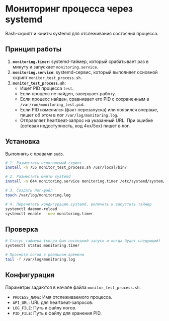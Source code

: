 # Мониторинг процесса через systemd

Bash-скрипт и юниты systemd для отслеживания состояния процесса.

## Принцип работы

1.  **`monitoring.timer`**: systemd-таймер, который срабатывает раз в минуту и запускает `monitoring.service`.
2.  **`monitoring.service`**: systemd-сервис, который выполняет основной скрипт `monitor_test_process.sh`.
3.  **`monitor_test_process.sh`**:
    *   Ищет PID процесса `test`.
    *   Если процесс не найден, завершает работу.
    *   Если процесс найден, сравнивает его PID с сохраненным в `/var/run/monitoring_test.pid`.
    *   Если PID изменился (факт перезапуска) или появился впервые, пишет об этом в лог `/var/log/monitoring.log`.
    *   Отправляет heartbeat-запрос на указанный URL. При ошибке (сетевая недоступность, код 4xx/5xx) пишет в лог.

## Установка

Выполнять с правами `sudo`.

```bash
# 1. Разместить исполняемый скрипт
install -m 755 monitor_test_process.sh /usr/local/bin/

# 2. Разместить юниты systemd
install -m 644 monitoring.service monitoring.timer /etc/systemd/system/

# 3. Создать лог-файл
touch /var/log/monitoring.log

# 4. Перечитать конфигурацию systemd, включить и запустить таймер
systemctl daemon-reload
systemctl enable --now monitoring.timer
```

## Проверка

```bash
# Статус таймера (когда был последний запуск и когда будет следующий)
systemctl status monitoring.timer

# Просмотр логов в реальном времени
tail -f /var/log/monitoring.log
```

## Конфигурация

Параметры задаются в начале файла `monitor_test_process.sh`:

*   `PROCESS_NAME`: Имя отслеживаемого процесса.
*   `API_URL`: URL для heartbeat-запросов.
*   `LOG_FILE`: Путь к файлу логов.
*   `PID_FILE`: Путь к файлу для хранения PID.
